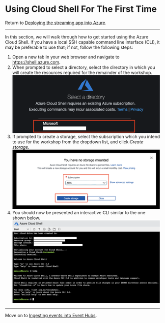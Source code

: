 # Using Cloud Shell For The First Time
Return to [Deploying the streaming app into Azure](ACI.md).



---



In this section, we will walk through how to get started using the Azure Cloud Shell. If you have a local SSH capable command line interface (CLI), it may be preferable to use that; if not, follow the following steps:

1. Open a new tab in your web browser and navigate to https://shell.azure.com.
1. When prompted to select a directory, select the directory in which you will create the resources required for the remainder of the workshop.
  ![Select directory](CloudShell/1.png)
1. If prompted to create a storage, select the subscription which you intend to use for the workshop from the dropdown list, and click *Create storage*.
  ![Create storage](CloudShell/2.png)
1. You should now be presented an interactive CLI similar to the one shown below.
  ![CLI](CloudShell/3.png)



---


Move on to [Ingesting events into Event Hubs](EventHubs.md).

